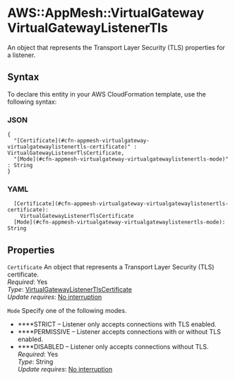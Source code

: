 # AWS::AppMesh::VirtualGateway VirtualGatewayListenerTls<a name="aws-properties-appmesh-virtualgateway-virtualgatewaylistenertls"></a>

An object that represents the Transport Layer Security \(TLS\) properties for a listener\.

## Syntax<a name="aws-properties-appmesh-virtualgateway-virtualgatewaylistenertls-syntax"></a>

To declare this entity in your AWS CloudFormation template, use the following syntax:

### JSON<a name="aws-properties-appmesh-virtualgateway-virtualgatewaylistenertls-syntax.json"></a>

```
{
  "[Certificate](#cfn-appmesh-virtualgateway-virtualgatewaylistenertls-certificate)" : VirtualGatewayListenerTlsCertificate,
  "[Mode](#cfn-appmesh-virtualgateway-virtualgatewaylistenertls-mode)" : String
}
```

### YAML<a name="aws-properties-appmesh-virtualgateway-virtualgatewaylistenertls-syntax.yaml"></a>

```
  [Certificate](#cfn-appmesh-virtualgateway-virtualgatewaylistenertls-certificate): 
    VirtualGatewayListenerTlsCertificate
  [Mode](#cfn-appmesh-virtualgateway-virtualgatewaylistenertls-mode): String
```

## Properties<a name="aws-properties-appmesh-virtualgateway-virtualgatewaylistenertls-properties"></a>

`Certificate`  <a name="cfn-appmesh-virtualgateway-virtualgatewaylistenertls-certificate"></a>
An object that represents a Transport Layer Security \(TLS\) certificate\.  
*Required*: Yes  
*Type*: [VirtualGatewayListenerTlsCertificate](aws-properties-appmesh-virtualgateway-virtualgatewaylistenertlscertificate.md)  
*Update requires*: [No interruption](https://docs.aws.amazon.com/AWSCloudFormation/latest/UserGuide/using-cfn-updating-stacks-update-behaviors.html#update-no-interrupt)

`Mode`  <a name="cfn-appmesh-virtualgateway-virtualgatewaylistenertls-mode"></a>
Specify one of the following modes\.  
+ ****STRICT – Listener only accepts connections with TLS enabled\. 
+ ****PERMISSIVE – Listener accepts connections with or without TLS enabled\.
+ ****DISABLED – Listener only accepts connections without TLS\. 
*Required*: Yes  
*Type*: String  
*Update requires*: [No interruption](https://docs.aws.amazon.com/AWSCloudFormation/latest/UserGuide/using-cfn-updating-stacks-update-behaviors.html#update-no-interrupt)